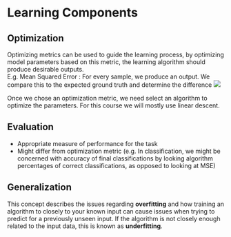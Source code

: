 # Learning Components

## Optimization
Optimizing metrics can be used to guide the learning process, by optimizing model parameters based on this metric, 
the learning algorithm should produce desirable outputs.
<br>
E.g. Mean Squared Error : For every sample, we produce an output. We compare this to the expected ground truth and determine the difference
<img src="https://latex.codecogs.com/gif.latex?MSE=\frac{1}{N}\sum\limits_{i=1}^N (output-y_i)^2" /> 

Once we chose an optimization metric, we need select an algorithm to optimize the parameters.
For this course we will mostly use linear descent. 

## Evaluation
- Appropriate measure of performance for the task
- Might differ from optimization metric (e.g. In classification, we might be concerned with accuracy of final classifications by looking algorithm
percentages of correct classifications, as opposed to looking at MSE)

## Generalization
This concept describes the issues regarding **overfitting** and how training an algorithm to closely to your known input can cause issues 
when trying to predict for a previously unseen input. If the algorithm is not closely enough related to the input data, this is known as
**underfitting**.


